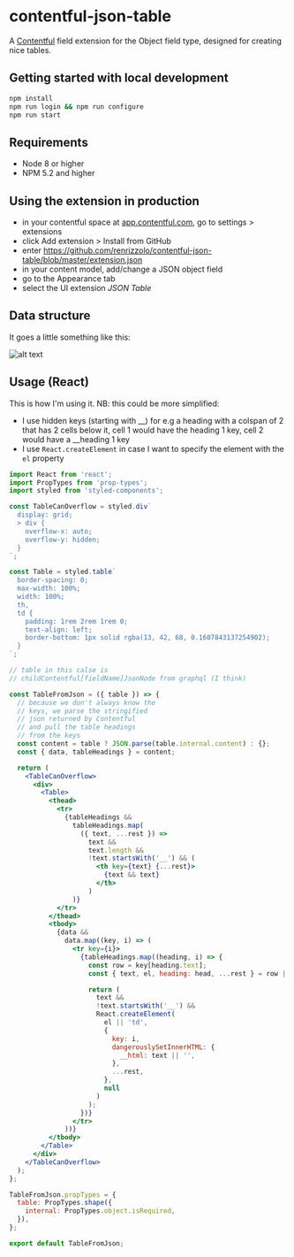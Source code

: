 # contentful-json-table

A [Contentful](https://contentful.com) field extension for the Object field type, designed for creating nice tables.


## Getting started with local development
```bash
npm install
npm run login && npm run configure
npm run start
```
## Requirements
- Node 8 or higher
- NPM 5.2 and higher

## Using the extension in production
- in your contentful space at [app.contentful.com](https://app.contentful.com), go to settings > extensions
- click Add extension > Install from GitHub
- enter https://github.com/renrizzolo/contentful-json-table/blob/master/extension.json
- in your content model, add/change a JSON object field
- go to the Appearance tab
- select the UI extension _JSON Table_

## Data structure

It goes a little something like this:

![alt text](https://github.com/renrizzolo/contentful-json-table/blob/master/data-img.png "Data structure")


## Usage (React)

This is how I'm using it.
NB: this could be more simplified:
- I use hidden keys (starting with __) for e.g a heading with a colspan of 2 that has 2 cells below it, cell 1 would have the heading 1 key, cell 2 would have a __heading 1 key
- I use `React.createElement` in case I want to specify the element with the `el` property


```jsx
import React from 'react';
import PropTypes from 'prop-types';
import styled from 'styled-components';

const TableCanOverflow = styled.div`
  display: grid;
  > div {
    overflow-x: auto;
    overflow-y: hidden;
  }
`;

const Table = styled.table`
  border-spacing: 0;
  max-width: 100%;
  width: 100%;
  th,
  td {
    padding: 1rem 2rem 1rem 0;
    text-align: left;
    border-bottom: 1px solid rgba(13, 42, 68, 0.1607843137254902);
  }
`;

// table in this calse is 
// childContentful[fieldName]JsonNode from graphql (I think)

const TableFromJson = ({ table }) => {
  // because we don't always know the
  // keys, we parse the stringified
  // json returned by Contentful
  // and pull the table headings
  // from the keys
  const content = table ? JSON.parse(table.internal.content) : {};
  const { data, tableHeadings } = content;

  return (
    <TableCanOverflow>
      <div>
        <Table>
          <thead>
            <tr>
              {tableHeadings &&
                tableHeadings.map(
                  ({ text, ...rest }) =>
                    text &&
                    text.length &&
                    !text.startsWith('__') && (
                      <th key={text} {...rest}>
                        {text && text}
                      </th>
                    )
                )}
            </tr>
          </thead>
          <tbody>
            {data &&
              data.map((key, i) => (
                <tr key={i}>
                  {tableHeadings.map((heading, i) => {
                    const row = key[heading.text];
                    const { text, el, heading: head, ...rest } = row || {};

                    return (
                      text &&
                      !text.startsWith('__') &&
                      React.createElement(
                        el || 'td',
                        {
                          key: i,
                          dangerouslySetInnerHTML: {
                            __html: text || '',
                          },
                          ...rest,
                        },
                        null
                      )
                    );
                  })}
                </tr>
              ))}
          </tbody>
        </Table>
      </div>
    </TableCanOverflow>
  );
};

TableFromJson.propTypes = {
  table: PropTypes.shape({
    internal: PropTypes.object.isRequired,
  }),
};

export default TableFromJson;
```